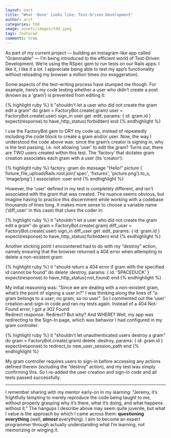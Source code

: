 ```yaml
---
layout: post
title: "What 'Done' Looks like: Test-Driven Development"
author: arit
categories: tdd
image: assets/images/tdd.jpeg
tags: featured
comments: true
---
```


As part of my current project — building an Instagram-like app called “Grammable” — I’m being introduced to the efficient world of Test-Driven Development. We’re using the RSpec gem to run tests on our Rails apps. I like it, I like it a lot. I appreciate being able to test my app’s functionality without reloading my browser a million times (no exaggeration).

Some aspects of the test-writing process have stumped me though. For example, here’s my code testing whether a user who didn’t create a post (known as a ‘gram’) is prevented from editing it:


{% highlight ruby %}
  it "shouldn't let a user who did not create the gram edit a gram" do
    gram = FactoryBot.create(:gram)
    user = FactoryBot.create(:user)
    sign_in user
    get :edit, params: { id: gram.id }
    expect(response).to have_http_status(:forbidden)
  end
{% endhighlight %}

I use the FactoryBot gem to DRY my code up, instead of repeatedly including the code block to create a gram and/or user. Now, the way I understood the code above was: since the gram’s creator is signing in, why is the test passing, i.e. not allowing ‘user’ to edit the gram? Turns out, there are TWO users created within this test. The ‘factory’ that dictates gram creation associates each gram with a user (its ‘creator’):

{% highlight ruby %}
  factory :gram do
    message "Hello!"
    picture { fixture_file_upload(Rails.root.join('spec', 'fixtures', 'picture.png').to_s, 'image/png') }
    association :user
  end
{% endhighlight %}

However, the ‘user’ defined in my test is completely different, and isn’t associated with the gram that was created. The nuance seems obvious, but imagine having to practice this discernment while working with a codebase thousands of lines long. It makes more sense to choose a variable name (‘diff_user’ in this case) that clues the coder in:

{% highlight ruby %}
  it "shouldn't let a user who did not create the gram edit a gram" do
    gram = FactoryBot.create(:gram)
    diff_user = FactoryBot.create(:user)
    sign_in diff_user
    get :edit, params: { id: gram.id }
    expect(response).to have_http_status(:forbidden)
  end
{% endhighlight %}

Another sticking point I encountered had to do with my “destroy” action, namely ensuring that the browser returned a 404 error when attempting to delete a non-existent gram:

{% highlight ruby %}
  it "should return a 404 error if gram with the specified id cannot be found" do
    delete :destroy, params: { id: 'SPACEDUCK' }
    expect(response).to have_http_status(:not_found)
  end
{% endhighlight %}

My initial reasoning was: “Since we are dealing with a non-existent gram, what’s the point of signing a user in?” I was thinking along the lines of “a gram belongs to a user; no gram, so no user”. So I commented out the ‘user’ creation-and-sign-in code and ran my tests again. ️Instead of a 404 Not-Found error, I got a 302 Found  
Redirect response. Redirect? But why? And WHERE? Well, my app was redirecting to the Sign-In page, which was behavior I had configured in my gram controller:

{% highlight ruby %}
  it "shouldn't let unauthenticated users destroy a gram" do
    gram = FactoryBot.create(:gram)
    delete :destroy, params: { id: gram.id }
    expect(response).to redirect_to new_user_session_path
  end
{% endhighlight %}

My gram controller requires users to sign-in before accessing any actions defined therein (including the “destroy” action), and my test was simply confirming this. So I re-added the user creation and sign-in code and all tests passed successfully.

---

I remember sharing with my mentor early-on in my learning: “Jeremy, it’s frightfully tempting to merely reproduce the code being taught to me, without properly grasping why it’s there, what it’s doing, and what happens without it.” The hangups I describe above may seem quite juvenile, but what I value is the approach by which I came across them:  **questioning everything**  (well,  **_almost_**  everything). I aim to become an expert programmer through actually understanding what I’m learning, not memorizing or winging it.